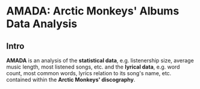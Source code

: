 # AMADA: Arctic Monkeys' Albums Data Analysis

## Intro

**AMADA** is an analysis of the **statistical data**, e.g. listenership size, average music length, most listened songs, etc. and the **lyrical data**, e.g. word count, most common words, lyrics relation to its song's name, etc. contained within the **Arctic Monkeys' discography**.
